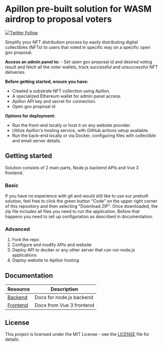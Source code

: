 # Apillon pre-built solution for WASM airdrop to proposal voters

[![Twitter Follow](https://img.shields.io/twitter/follow/Apillon?style=social)](https://twitter.com/intent/follow?screen_name=Apillon)

Simplify your NFT distribution process by easily distributing digital collectibles (NFTs) to users that voted in specific way on a specific open gov proposal.

**Access an admin panel to:** - Set open gov proposal id and desired voting result and fetch all the voter wallets, track successful and unsuccessful NFT deliveries.

**Before getting started, ensure you have:**

- Created a substrate NFT collection using Apillon.
- A specialized Ethereum wallet for admin panel access.
- Apillon API key and secret for connection.
- Open gov proposal id

**Options for deployment:**

- Run the front-end locally or host it on any website provider.
- Utilize Apillon's hosting service, with GitHub actions setup available.
- Run the back-end locally or via Docker, configuring files with collectible and email server details.

## Getting started

Solution consists of 2 main parts, Node.js backend APIs and Vue 3 frontend.

### Basic

If you have no experience with git and would still like to use our prebuilt solution, feel free to click the green button "Code" on the upper right corner of this repository and then selecting "Download ZIP".
Once downloaded, the zip file includes all files you need to run the application. Before that happens you need to set up configuration as described in documentation.

### Advanced

1. Fork the repo
2. Configure and modify APIs and website
3. Deploy API to docker or any other server that can run node.js applications
4. Deploy website to Apillon hosting

## Documentation

| Resource                       | Description              |
| ------------------------------ | ------------------------ |
| [Backend](backend/README.md)   | Docs for node.js backend |
| [Frontend](frontend/README.md) | Docs from Vue 3 frontend |

## License

This project is licensed under the MIT License - see the [LICENSE](/LICENSE) file for details.
